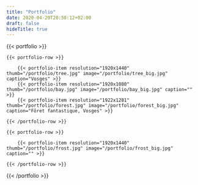 ```yaml
---
title: "Portfolio"
date: 2020-04-20T20:58:12+02:00
draft: false
hideTitle: true
---
```


{{< portfolio >}}

    {{< portfolio-row >}}

        {{< portfolio-item resolution="1920x1440" thumb="/portfolio/tree.jpg" image="/portfolio/tree_big.jpg" caption="Vosges" >}}
        {{< portfolio-item resolution="1920x1080" thumb="/portfolio/bay.jpg" image="/portfolio/bay_big.jpg" caption="" >}}
        {{< portfolio-item resolution="1922x1281" thumb="/portfolio/forest.jpg" image="/portfolio/forest_big.jpg" caption="Fôret fantastique, Vosges" >}}

    {{< /portfolio-row >}}

    {{< portfolio-row >}}

        {{< portfolio-item resolution="1920x1440" thumb="/portfolio/frost.jpg" image="/portfolio/frost_big.jpg" caption="" >}}

    {{< /portfolio-row >}}

{{< /portfolio >}}
